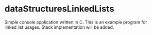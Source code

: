 # dataStructuresLinkedLists
Simple console application written in C. This is an example program for linked list usages. Stack implementation will be added.
